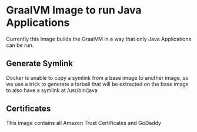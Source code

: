 # GraalVM Image to run Java Applications

Currently this Image builds the GraalVM in a way that only Java Applications can be run.

## Generate Symlink

Docker is unable to copy a symlink from a base image to another image, so we use a trick to
generate a tarball that will be extracted on the base image to also have a symlink at /usr/bin/java

## Certificates
 
This image contains all Amazon Trust Certificates and GoDaddy
